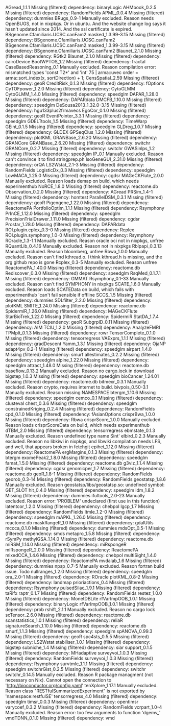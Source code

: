 AGread_1.1.1	Missing (filtered) dependency: binaryLogic
AHMbook_0.2.5	Missing (filtered) dependency: RandomFields
APML_0.0.4	Missing (filtered) dependency: dummies
BRugs_0.9-1	Manually excluded. Reason needs OpenBUGS, not in nixpkgs. Or in ubuntu. And the website change log says it hasn't updated since 2014. And the ssl certificate is expired.
BSgenome.Cfamiliaris.UCSC.canFam2.masked_1.3.99-3.15	Missing (filtered) dependency: BSgenome.Cfamiliaris.UCSC.canFam2
BSgenome.Cfamiliaris.UCSC.canFam2.masked_1.3.99-3.15	Missing (filtered) dependency: BSgenome.Cfamiliaris.UCSC.canFam2
Blaunet_2.1.0	Missing (filtered) dependency: RGtk2
Blaunet_2.1.0	Missing (filtered) dependency: cairoDevice
BootWPTOS_1.2	Missing (filtered) dependency: fractal
CaseBasedReasoning_0.1	Manually excluded. Reason compilation error: mismatched types 'const T2*' and 'int' 75 |   arma::uvec order = arma::sort_index(x, sortDirection) + 1;
CensSpatial_2.59	Missing (filtered) dependency: geoR
CreditRisk_0.1.3	Missing (filtered) dependency: fOptions
CyTOFpower_1.2.0	Missing (filtered) dependency: CytoGLMM
CytoGLMM_1.4.0	Missing (filtered) dependency: speedglm
DAPAR_1.28.0	Missing (filtered) dependency: DAPARdata
DMCFB_1.10.0	Missing (filtered) dependency: speedglm
DeSousa2013_1.32.0-3.15	Missing (filtered) dependency: hgu133plus2frmavecs
EgoCor_0.1.0	Missing (filtered) dependency: geoR
EventPointer_3.3.1	Missing (filtered) dependency: speedglm
GDELTtools_1.5	Missing (filtered) dependency: TimeWarp
GEint_0.1.5	Missing (filtered) dependency: speedglm
GLDreg_1.0.7	Missing (filtered) dependency: GLDEX
GPSeqClus_1.2.0	Missing (filtered) dependency: plotKML
GRANBase_2.6.20	Missing (filtered) dependency: GRANCore
GRANBase_2.6.20	Missing (filtered) dependency: switchr
GRANCore_0.2.7	Missing (filtered) dependency: switchr
GWASinlps_1.2	Missing (filtered) dependency: speedglm
IP_0.1	Manually excluded. Reason can't convince it to find stringprep.ph
IsoGeneGUI_2.31.0	Missing (filtered) dependency: orQA
LS2Wstat_2.1-3	Missing (filtered) dependency: RandomFields
LogisticDx_0.3	Missing (filtered) dependency: speedglm
LowMACA_1.25.0	Missing (filtered) dependency: cgdsr
MAGeCKFlute_2.0.0	Manually excluded. Reason loads demap on build, which needs experimenthub
NoRCE_1.8.0	Missing (filtered) dependency: reactome.db
Observation_0.2.0	Missing (filtered) dependency: AGread
PRSim_1.4-1	Missing (filtered) dependency: homtest
ParallelDSM_0.3.1	Missing (filtered) dependency: geoR
Pigengene_1.22.0	Missing (filtered) dependency: ReactomePA
PortfolioOptim_1.1.1	Missing (filtered) dependency: Rsymphony
PrInCE_1.12.0	Missing (filtered) dependency: speedglm
PrecisionTrialDrawer_1.11.0	Missing (filtered) dependency: cgdsr
Prostar_1.28.0	Missing (filtered) dependency: DAPARdata
ROI.plugin.cplex_0.3-0	Missing (filtered) dependency: Rcplex
ROI.plugin.symphony_1.0-0	Missing (filtered) dependency: Rsymphony
ROracle_1.3-1.1	Manually excluded. Reason oracle oci not in nixpkgs, unfree
RQuantLib_0.4.16	Manually excluded. Reason not in nixpkgs
Rblpapi_0.3.13	Manually excluded. Reason bloomberg, unfree
Rbwa_1.0.0	Manually excluded. Reason can't find kthread.o. I think kthread.h is missing, and the org github repo is gone
Rcplex_0.3-5	Manually excluded. Reason unfree
ReactomePA_1.40.0	Missing (filtered) dependency: reactome.db
Rediscover_0.3.0	Missing (filtered) dependency: speedglm
RsqMed_0.1.7.1	Missing (filtered) dependency: GMMAT
Rsymphony_0.1-33	Manually excluded. Reason can't find SYMPHONY in nixpkgs
SCATE_1.6.0	Manually excluded. Reason loads SCATEData on build, which fails with experimenthub 'can't fail sensible if offline
SCCS_1.5	Missing (filtered) dependency: dummies
SDLfilter_2.2.0	Missing (filtered) dependency: plotKML
SMITE_1.24.0	Missing (filtered) dependency: reactome.db
SpidermiR_1.26.0	Missing (filtered) dependency: MAGeCKFlute
StarBioTrek_1.22.0	Missing (filtered) dependency: SpidermiR
StatDA_1.7.4	Missing (filtered) dependency: geoR
SubgrpID_0.11	Missing (filtered) dependency: AIM
TCIU_1.2.0	Missing (filtered) dependency: AnalyzeFMRI
TPMplt_0.1.3	Missing (filtered) dependency: rowr
TensorComplete_0.1.0	Missing (filtered) dependency: tensorregress
VAExprs_1.1.1	Missing (filtered) dependency: gradDescent
Yamm_1.3.1	Missing (filtered) dependency: OjaNP
adapt4pv_0.2-1	Missing (filtered) dependency: speedglm
airpart_1.4.0	Missing (filtered) dependency: smurf
allestimates_0.2.2	Missing (filtered) dependency: speedglm
alpine_1.22.0	Missing (filtered) dependency: speedglm
attract_1.48.0	Missing (filtered) dependency: reactome.db
baseflow_0.13.2	Manually excluded. Reason no cargo.lock in download
bigstep_1.0.3	Missing (filtered) dependency: speedglm
bioCancer_1.24.01	Missing (filtered) dependency: reactome.db
bitmexr_0.3.1	Manually excluded. Reason crypto, requires internet to build. 
bivpois_0.50-3.1	Manually excluded. Reason missing NAMESPACE
btergm_1.10.6	Missing (filtered) dependency: speedglm
cemco_0.1	Missing (filtered) dependency: clusteval
chest_0.3.6	Missing (filtered) dependency: speedglm
constrainedKriging_0.2.4	Missing (filtered) dependency: RandomFields
cpd_0.1.0	Missing (filtered) dependency: fAsianOptions
crisprBwa_1.0.0	Missing (filtered) dependency: Rbwa
crisprScore_1.0.0	Manually excluded. Reason loads crisprScoreData on build, which needs experimenthub
dTBM_2.0	Missing (filtered) dependency: tensorregress
ebmstate_0.1.3	Manually excluded. Reason undefined type name Sint'
elbird_0.2.3	Manually excluded. Reason no libkiwi in nixpkgs, and libwiki compilation needs LFS, and well, that appears broken in fetchgit
epihet_1.12.0	Missing (filtered) dependency: ReactomePA
ergMargins_0.1.3	Missing (filtered) dependency: btergm
exomePeak2_1.8.0	Missing (filtered) dependency: speedglm
famat_1.5.0	Missing (filtered) dependency: reactome.db
g3viz_1.1.4	Missing (filtered) dependency: cgdsr
genomicper_1.7	Missing (filtered) dependency: reactome.db
geoR_1.8-1	Missing (filtered) dependency: RandomFields
georob_0.3-14	Missing (filtered) dependency: RandomFields
geostatsp_1.8.6	Manually excluded. Reason geostatsp/libs/geostatsp.so: undefined symbol: GET_SLOT
hit_0.4.0	Missing (filtered) dependency: speedglm
idm_1.8.2	Missing (filtered) dependency: dummies
ifultools_2.0-23	Manually excluded. Reason error: 'PROBLEM' undeclared (first use in this function)
latentcor_1.2.0	Missing (filtered) dependency: chebpol
lgcp_1.7	Missing (filtered) dependency: RandomFields
ltmle_1.2-0	Missing (filtered) dependency: speedglm
mAPKL_1.26.0	Missing (filtered) dependency: reactome.db
maskRangeR_1.0	Missing (filtered) dependency: gdalUtils
mccca_0.1.0	Missing (filtered) dependency: dummies
mdsOpt_0.5-1	Missing (filtered) dependency: smds
metapro_1.5.8	Missing (filtered) dependency: rSymPy
methylGSA_1.14.0	Missing (filtered) dependency: reactome.db
miRSM_1.14.0	Missing (filtered) dependency: miRspongeR
miRspongeR_2.0.0	Missing (filtered) dependency: ReactomePA
mixedCCA_1.4.6	Missing (filtered) dependency: chebpol
multiSight_1.4.0	Missing (filtered) dependency: ReactomePA
mvdalab_1.6	Missing (filtered) dependency: dummies
npsp_0.7-5	Manually excluded. Reason fortran build issue. Todo
nullranges_1.2.0	Missing (filtered) dependency: speedglm
ora_2.0-1	Missing (filtered) dependency: ROracle
plotKML_0.8-2	Missing (filtered) dependency: landmap
prioriactions_0.4	Missing (filtered) dependency: Rsymphony
pulsedSilac_1.9.1	Missing (filtered) dependency: taRifx
raptr_0.1.7	Missing (filtered) dependency: RandomFields
restez_1.0.0	Missing (filtered) dependency: MonetDBLite
rfVarImpOOB_1.0.1	Missing (filtered) dependency: binaryLogic
rfVarImpOOB_1.0.1	Missing (filtered) dependency: prob
rshift_2.1.1	Manually excluded. Reason no cargo lock
scTensor_2.6.0	Missing (filtered) dependency: reactome.db
scanstatistics_1.0.1	Missing (filtered) dependency: reliaR
signatureSearch_1.10.0	Missing (filtered) dependency: reactome.db
smurf_1.1.3	Missing (filtered) dependency: speedglm
spANOVA_0.99.3	Missing (filtered) dependency: geoR
spc4sts_0.5.5	Missing (filtered) dependency: LS2Wstat
stabiliser_1.0.1	Missing (filtered) dependency: bigstep
subniche_1.4	Missing (filtered) dependency: siar
support_0.1.5	Missing (filtered) dependency: MHadaptive
surveyvoi_1.0.3	Missing (filtered) dependency: RandomFields
surveyvoi_1.0.3	Missing (filtered) dependency: Rsymphony
survtmle_1.1.1	Missing (filtered) dependency: speedglm
switchrGist_0.2.5	Missing (filtered) dependency: switchr
switchr_0.14.5	Manually excluded. Reason R package managment (not necessary on Nix). Cannot open the connection to 'http://bioconductor.org/config.yaml'
tenXplore_1.17.1	Manually excluded. Reason class "RESTfulSummarizedExperiment" is not exported by 'namespace:restfulSE'
tensorregress_4.0	Missing (filtered) dependency: speedglm
timsr_0.0.3	Missing (filtered) dependency: opentimsr
varycoef_0.3.2	Missing (filtered) dependency: RandomFields
vcrpart_1.0-4	Manually excluded. Reason error: too few arguments to function 'dgemv_'
vmdTDNN_0.1.0	Missing (filtered) dependency: vmd